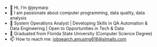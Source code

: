 - 👋 Hi, I’m @jeymarp
- 👀 I am passionate about computer programming, data quality, data analysis
- 🌱 System Operations Analyst | Developing Skills in QA Automation & Data Engineering | Open to Opportunities in Tech & Data
- 💞️ Graduated from Florida State University (Computer Science Degree)
- 📫 How to reach me: jobsearch.amusing616@slmails.com 

<!---
 I am enthusiastic about getting involved with new projects.
--->
